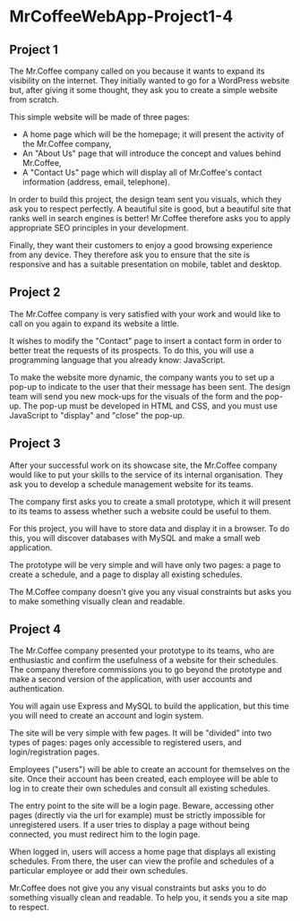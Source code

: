 # MrCoffeeWebApp-Project1-4

## Project 1
The Mr.Coffee company called on you because it wants to expand its visibility on the internet. They initially wanted to go for a WordPress website but, after giving it some thought, they ask you to create a simple website from scratch.

This simple website will be made of three pages: 

- A home page which will be the homepage; it will present the activity of the Mr.Coffee company,
- An "About Us" page that will introduce the concept and values behind  Mr.Coffee,
- A "Contact Us" page which will display all of Mr.Coffee's contact information (address, email, telephone).

In order to build this project, the design team sent you visuals, which they ask you to respect perfectly.
A beautiful site is good, but a beautiful site that ranks well in search engines is better! Mr.Coffee therefore asks you to apply appropriate SEO principles in your development.

Finally, they want their customers to enjoy a good browsing experience from any device. They therefore ask you to ensure that the site is responsive and has a suitable presentation on mobile, tablet and desktop.

## Project 2

The Mr.Coffee company is very satisfied with your work and would like to call on you again to expand its website a little.

It wishes to modify the "Contact" page to insert a contact form in order to better treat the requests of its prospects. To do this, you will use a programming language that you already know: JavaScript. 

To make the website more dynamic, the company wants you to set up a pop-up to indicate to the user that their message has been sent. The design team will send you new mock-ups for the visuals of the form and the pop-up. The pop-up must be developed in HTML and CSS, and you must use JavaScript to "display" and "close" the pop-up.

## Project 3

After your successful work on its showcase site, the Mr.Coffee company would like to put your skills to the service of its internal organisation. They ask you to develop a schedule management website for its teams.

The company first asks you to create a small prototype, which it will present to its teams to assess whether such a website could be useful to them.

For this project, you will have to store data and display it in a browser. To do this, you will discover databases with MySQL and make a small web application.

The prototype will be very simple and will have only two pages: a page to create a schedule, and a page to display all existing schedules.

The M.Coffee company doesn't give you any visual constraints but asks you to make something visually clean and readable.

## Project 4

The Mr.Coffee company presented your prototype to its teams, who are enthusiastic and confirm the usefulness of a website for their schedules. The company therefore commissions you to go beyond the prototype and make a second version of the application, with user accounts and authentication.

You will again use Express and MySQL to build the application, but this time you will need to create an account and login system.

The site will be very simple with few pages. It will be "divided" into two types of pages: pages only accessible to registered users, and login/registration pages.

Employees ("users") will be able to create an account for themselves on the site. Once their account has been created, each employee will be able to log in to create their own schedules and consult all existing schedules.

The entry point to the site will be a login page. Beware, accessing other pages (directly via the url for example) must be strictly impossible for unregistered users. If a user tries to display a page without being connected, you must redirect him to the login page. 

When logged in, users will access a home page that displays all existing schedules. From there, the user can view the profile and schedules of a particular employee or add their own schedules.

Mr.Coffee does not give you any visual constraints but asks you to do something visually clean and readable. To help you, it sends you a site map to respect. 
